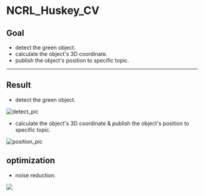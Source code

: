 # NCRL_Huskey_CV

## Goal
* detect the green object.
* calculate the object's 3D coordinate.
* publish the object's position to specific topic.

---

## Result
* detect the green object.

![detect_pic](https://user-images.githubusercontent.com/40656204/74225602-ff2c1900-4cf5-11ea-8a7a-33ee69432255.png)

* calculate the object's 3D coordinate & publish the object's position to specific topic.

![position_pic](https://user-images.githubusercontent.com/40656204/74643233-57a85e00-51af-11ea-9a7f-9ad598a2cd1d.png)


## optimization
* noise reduction.

![](https://user-images.githubusercontent.com/40656204/74717389-458bf580-526b-11ea-8c64-d8a30c804546.png)
